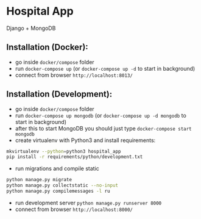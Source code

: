 # Hospital App

Django + MongoDB

## Installation (Docker):
 - go inside `docker/compose` folder
 - run `docker-compose up` (or `docker-compose up -d` to start in background)
 - connect from browser `http://localhost:8013/`

 
## Installation (Development):
 - go inside `docker/compose` folder
 - run `docker-compose up mongodb` (or `docker-compose up -d mongodb` to start in background)
 - after this to start MongoDB you should just type `docker-compose start mongodb`
 - create virtualenv with Python3 and install requirements:
 ```bash
 mkvirtualenv --python=python3 hospital_app
 pip install -r requirements/python/development.txt
 ```
 - run migrations and compile static
 ```bash
 python manage.py migrate
 python manage.py collectstatic --no-input
 python manage.py compilemessages -l ru
 ```
 - run development server `python manage.py runserver 8000`
 - connect from browser `http://localhost:8000/`
